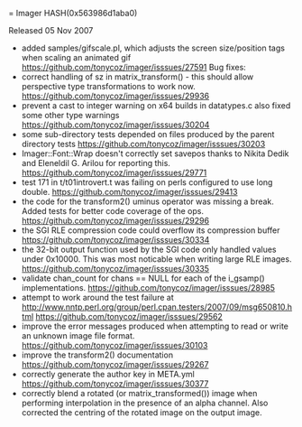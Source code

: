 = Imager HASH(0x563986d1aba0)

Released 05 Nov 2007

- added samples/gifscale.pl, which adjusts the screen size/position tags when scaling an animated gif https://github.com/tonycoz/imager/isssues/27591 Bug fixes: 
- correct handling of sz in matrix_transform() - this should allow perspective type transformations to work now. https://github.com/tonycoz/imager/isssues/29936 
- prevent a cast to integer warning on x64 builds in datatypes.c also fixed some other type warnings https://github.com/tonycoz/imager/isssues/30204 
- some sub-directory tests depended on files produced by the parent directory tests https://github.com/tonycoz/imager/isssues/30203 
- Imager::Font::Wrap doesn't correctly set savepos thanks to Nikita Dedik and Eleneldil G. Arilou for reporting this. https://github.com/tonycoz/imager/isssues/29771 
- test 171 in t/t01introvert.t was failing on perls configured to use long double. https://github.com/tonycoz/imager/isssues/29413 
- the code for the transform2() uminus operator was missing a break. Added tests for better code coverage of the ops. https://github.com/tonycoz/imager/isssues/29296 
- the SGI RLE compression code could overflow its compression buffer https://github.com/tonycoz/imager/isssues/30334 
- the 32-bit output function used by the SGI code only handled values under 0x10000. This was most noticable when writing large RLE images. https://github.com/tonycoz/imager/isssues/30335 
- validate chan_count for chans == NULL for each of the i_gsamp() implementations. https://github.com/tonycoz/imager/isssues/28985 
- attempt to work around the test failure at http://www.nntp.perl.org/group/perl.cpan.testers/2007/09/msg650810.html https://github.com/tonycoz/imager/isssues/29562 
- improve the error messages produced when attempting to read or write an unknown image file format. https://github.com/tonycoz/imager/isssues/30103 
- improve the transform2() documentation https://github.com/tonycoz/imager/isssues/29267 
- correctly generate the author key in META.yml https://github.com/tonycoz/imager/isssues/30377 
- correctly blend a rotated (or matrix_transformed()) image when performing interpolation in the presence of an alpha channel. Also corrected the centring of the rotated image on the output image.